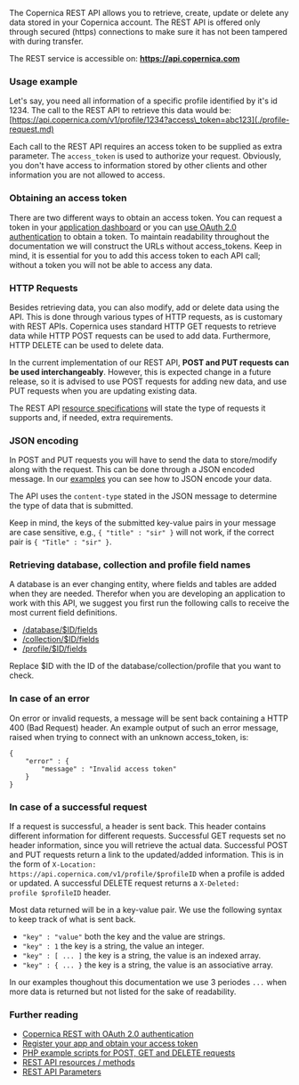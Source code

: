 The Copernica REST API allows you to retrieve, create, update or delete
any data stored in your Copernica account. The REST API is offered only
through secured (https) connections to make sure it has not been
tampered with during transfer.

The REST service is accessible on: **https://api.copernica.com**

### Usage example

Let's say, you need all information of a specific profile identified by
it's id 1234. The call to the REST API to retrieve this data would be:
[https://api.copernica.com/v1/profile/1234?access\_token=abc123](./profile-request.md)

Each call to the REST API requires an access token to be supplied as
extra parameter. The `access_token` is used to authorize your request.
Obviously, you don't have access to information stored by other clients
and other information you are not allowed to access.

### Obtaining an access token

There are two different ways to obtain an access token. You can request
a token in your [application
dashboard](https://www.copernica.com/en/applications) or you can [use
OAuth 2.0 authentication](./setting-up-copernica-rest-service.md) to obtain a
token. To maintain readability throughout the documentation we will
construct the URLs without access\_tokens. Keep in mind, it is essential
for you to add this access token to each API call; without a token you
will not be able to access any data.

### HTTP Requests

Besides retrieving data, you can also modify, add or delete data using
the API. This is done through various types of HTTP requests, as is
customary with REST APIs. Copernica uses standard HTTP GET requests to
retrieve data while HTTP POST requests can be used to add data.
Furthermore, HTTP DELETE can be used to delete data.

In the current implementation of our REST API, **POST and PUT requests
can be used interchangeably**. However, this is expected change in a
future release, so it is advised to use POST requests for adding new
data, and use PUT requests when you are updating existing data.

The REST API [resource specifications](./the-copernica-rest-api.md) will
state the type of requests it supports and, if needed, extra
requirements.

### JSON encoding

In POST and PUT requests you will have to send the data to store/modify
along with the request. This can be done through a JSON encoded message.
In our [examples](./example-get-post-and-delete-requests.md) you can see how
to JSON encode your data.

The API uses the `content-type` stated in the JSON message to determine
the type of data that is submitted.

Keep in mind, the keys of the submitted key-value pairs in your message
are case sensitive, e.g., `{ "title" : "sir" }` will not work, if the
correct pair is `{ "Title" : "sir" }`.

### Retrieving database, collection and profile field names

A database is an ever changing entity, where fields and tables are added
when they are needed. Therefor when you are developing an application to
work with this API, we suggest you first run the following calls to
receive the most current field definitions.

-   [/database/\$ID/fields](./database-fields.md)
-   [/collection/\$ID/fields](./collection-fields.md)
-   [/profile/\$ID/fields](./profile-fields.md)

Replace \$ID with the ID of the database/collection/profile that you
want to check.

### In case of an error

On error or invalid requests, a message will be sent back containing a
HTTP 400 (Bad Request) header. An example output of such an error
message, raised when trying to connect with an unknown access\_token,
is:

    {
        "error" : {
            "message" : "Invalid access token"
        }
    }

### In case of a successful request

If a request is successful, a header is sent back. This header contains
different information for different requests. Successful GET requests
set no header information, since you will retrieve the actual data.
Successful POST and PUT requests return a link to the updated/added
information. This is in the form of
`X-Location:         https://api.copernica.com/v1/profile/$profileID` when
a profile is added or updated. A successful DELETE request returns a
`X-Deleted:         profile $profileID` header.

Most data returned will be in a key-value pair. We use the following
syntax to keep track of what is sent back.

-   `"key" : "value"` both the key and the value are strings.
-   `"key" : 1` the key is a string, the value an integer.
-   `"key" : [ ... ]` the key is a string, the value is an indexed
    array.
-   `"key" : { ... }` the key is a string, the value is an associative
    array.

In our examples thoughout this documentation we use 3 periodes `...`
when more data is returned but not listed for the sake of readability.

### Further reading

-   [Copernica REST with OAuth 2.0
    authentication](./setting-up-copernica-rest-service.md)
-   [Register your app and obtain your access
    token](./register-your-app-on-copernica-com.md)
-   [PHP example scripts for POST, GET and DELETE
    requests](./example-get-post-and-delete-requests.md)
-   [REST API resources / methods](./the-copernica-rest-api.md)
-   [REST API Parameters](./rest-api-parameters.md)

